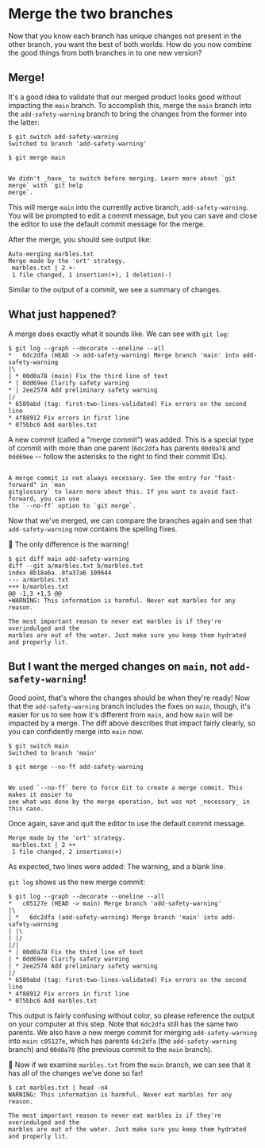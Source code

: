 # Merge the two branches

Now that you know each branch has unique changes not present in the other branch, you
want the best of both worlds. How do you now combine the good things from both branches
in to one new version?


## Merge!

It's a good idea to validate that our merged product looks good without impacting the
`main` branch. To accomplish this, merge the `main` branch into the `add-safety-warning`
branch to bring the changes from the former into the latter:

```
$ git switch add-safety-warning
Switched to branch 'add-safety-warning'

$ git merge main
```

```{note}

We didn't _have_ to switch before merging. Learn more about `git merge` with `git help
merge`.
```

This will merge `main` into the currently active branch, `add-safety-warning`. You will
be prompted to edit a commit message, but you can save and close the editor to use the
default commit message for the merge.

After the merge, you should see output like:

```
Auto-merging marbles.txt
Merge made by the 'ort' strategy.
 marbles.txt | 2 +-
 1 file changed, 1 insertion(+), 1 deletion(-)
```

Similar to the output of a commit, we see a summary of changes.


## What just happened?

A merge does exactly what it sounds like. We can see with `git log`:


```
$ git log --graph --decorate --oneline --all
*   6dc2dfa (HEAD -> add-safety-warning) Merge branch 'main' into add-safety-warning
|\
| * 00d0a78 (main) Fix the third line of text
* | 0dd69ee Clarify safety warning
* | 2ee2574 Add preliminary safety warning
|/
* 6589abd (tag: first-two-lines-validated) Fix errors on the second line
* 4f88912 Fix errors in first line
* 075bbc6 Add marbles.txt
```

A new commit (called a "merge commit") was added. This is a special type of commit with
more than one parent (`6dc2dfa` has parents `00d0a78` and `0dd69ee` -- follow the
asterisks to the right to find their commit IDs).

```{note}

A merge commit is not always necessary. See the entry for "fast-forward" in `man
gitglossary` to learn more about this. If you want to avoid fast-forward, you can use
the `--no-ff` option to `git merge`.
```

Now that we've merged, we can compare the branches again and see that
`add-safety-warning` now contains the spelling fixes.

🎉 The only difference is the warning!

```
$ git diff main add-safety-warning
diff --git a/marbles.txt b/marbles.txt
index 8b18a6a..8fa37a6 100644
--- a/marbles.txt
+++ b/marbles.txt
@@ -1,3 +1,5 @@
+WARNING: This information is harmful. Never eat marbles for any reason.

The most important reason to never eat marbles is if they're overindulged and the
marbles are out of the water. Just make sure you keep them hydrated and properly lit.
```


## But I want the merged changes on `main`, not `add-safety-warning`!

Good point, that's where the changes should be when they're ready! Now that the
`add-safety-warning` branch includes the fixes on `main`, though, it's easier for us to
see how it's different from `main`, and how `main` will be impacted by a merge. The diff
above describes that impact fairly clearly, so you can confidently merge into `main`
now.

```
$ git switch main
Switched to branch 'main'

$ git merge --no-ff add-safety-warning
```

```{note}

We used `--no-ff` here to force Git to create a merge commit. This makes it easier to
see what was done by the merge operation, but was not _necessary_ in this case.
```

Once again, save and quit the editor to use the default commit message.

```
Merge made by the 'ort' strategy.
 marbles.txt | 2 ++
 1 file changed, 2 insertions(+)
```

As expected, two lines were added: The warning, and a blank line.

`git log` shows us the new merge commit:

```
$ git log --graph --decorate --oneline --all
*   c05127e (HEAD -> main) Merge branch 'add-safety-warning'
|\
| *   6dc2dfa (add-safety-warning) Merge branch 'main' into add-safety-warning
| |\
| |/
|/|
* | 00d0a78 Fix the third line of text
| * 0dd69ee Clarify safety warning
| * 2ee2574 Add preliminary safety warning
|/
* 6589abd (tag: first-two-lines-validated) Fix errors on the second line
* 4f88912 Fix errors in first line
* 075bbc6 Add marbles.txt
```

This output is fairly confusing without color, so please reference the output on your
computer at this step. Note that `6dc2dfa` still has the same two parents. We also have
a new merge commit for merging `add-safety-warning` into `main`: `c05127e`, which has
parents `6dc2dfa` (the `add-safety-warning` branch) and `00d0a78` (the previous commit
to the `main` branch).

🎉 Now if we examine `marbles.txt` from the `main` branch, we can see that it has all of
the changes we've done so far!

```
$ cat marbles.txt | head -n4
WARNING: This information is harmful. Never eat marbles for any reason.

The most important reason to never eat marbles is if they're overindulged and the
marbles are out of the water. Just make sure you keep them hydrated and properly lit.
```
